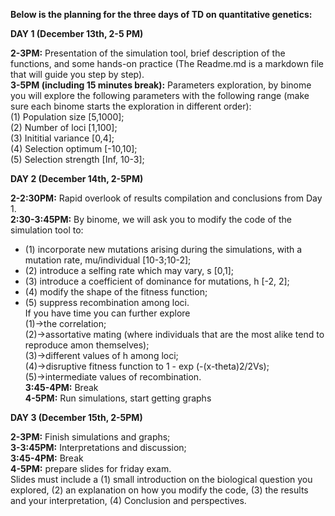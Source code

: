 **Below is the planning for the three days of TD on quantitative genetics:**    

**DAY 1 (December 13th, 2-5 PM)**  

**2-3PM:** Presentation of the simulation tool, brief description of the functions, and some hands-on practice (The Readme.md is a markdown file that will guide you step by step).   
**3-5PM (including 15 minutes break):** Parameters exploration, by binome you will explore the following parameters with the following range (make sure each binome starts the exploration in different order):  
(1) Population size [5,1000];  
(2) Number of loci [1,100];  
(3) Inititial variance [0,4];  
(4) Selection optimum [-10,10];  
(5) Selection strength [Inf, 10-3];
 

**DAY 2 (December 14th, 2-5PM)**  

**2-2:30PM:** Rapid overlook of results compilation and conclusions from Day 1.  
**2:30-3:45PM:** By binome, we will ask you to modify the code of the simulation tool to:  
- (1) incorporate new mutations arising during the simulations, with a mutation rate, mu/individual [10-3;10-2];  
- (2) introduce a selfing rate which may vary, s [0,1];  
- (3) introduce a coefficient of dominance for mutations, h [-2, 2];  
- (4) modify the shape of the fitness function;  
- (5) suppress recombination among loci.  
If you have time you can further explore   
(1)->the correlation;   
(2)->assortative mating (where individuals that are the most alike tend to reproduce amon themselves);  
(3)->different values of h among loci;  
(4)->disruptive fitness function to 1 - exp (-(x-theta)2/2Vs);  
(5)->intermediate values of recombination.  
**3:45-4PM:** Break  
**4-5PM:** Run simulations, start getting graphs  

**DAY 3 (December 15th, 2-5PM)**  

**2-3PM:** Finish simulations and graphs;  
**3-3:45PM:** Interpretations and discussion;  
**3:45-4PM:** Break  
**4-5PM:** prepare slides for friday exam.  
Slides must include a (1) small introduction on the biological question you explored, (2) an explanation on how you modify the code, (3) the results and your interpretation, (4) Conclusion and perspectives.  
